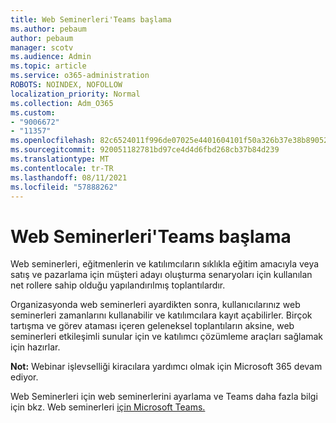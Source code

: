 ```yaml
---
title: Web Seminerleri'Teams başlama
ms.author: pebaum
author: pebaum
manager: scotv
ms.audience: Admin
ms.topic: article
ms.service: o365-administration
ROBOTS: NOINDEX, NOFOLLOW
localization_priority: Normal
ms.collection: Adm_O365
ms.custom:
- "9006672"
- "11357"
ms.openlocfilehash: 82c6524011f996de07025e4401604101f50a326b37e38b890524626325a01aaf
ms.sourcegitcommit: 920051182781bd97ce4d4d6fbd268cb37b84d239
ms.translationtype: MT
ms.contentlocale: tr-TR
ms.lasthandoff: 08/11/2021
ms.locfileid: "57888262"
---
```

# <a name="getting-started-with-teams-webinars"></a>Web Seminerleri'Teams başlama

Web seminerleri, eğitmenlerin ve katılımcıların sıklıkla eğitim amacıyla veya satış ve pazarlama için müşteri adayı oluşturma senaryoları için kullanılan net rollere sahip olduğu yapılandırılmış toplantılardır.

Organizasyonda web seminerleri ayardikten sonra, kullanıcılarınız web seminerleri zamanlarını kullanabilir ve katılımcılara kayıt açabilirler. Birçok tartışma ve görev ataması içeren geleneksel toplantıların aksine, web seminerleri etkileşimli sunular için ve katılımcı çözümleme araçları sağlamak için hazırlar.

**Not:** Webinar işlevselliği kiracılara yardımcı olmak için Microsoft 365 devam ediyor. 

Web Seminerleri için web seminerlerini ayarlama ve Teams daha fazla bilgi için bkz. Web seminerleri [için Microsoft Teams.](https://docs.microsoft.com/microsoftteams/set-up-webinars)